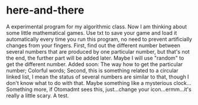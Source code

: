 # here-and-there
A experimental program for my algorithmic class.
Now I am thinking about some little mathematical games.
Use txt to save your game and load it automatically every time you run this program, no need to prevent artificially changes from your fingers.
First, find out the different number between several numbers that are produced by one particular number, but that's not the end, the further part will be added later. Maybe I will use "random" to get the different number. 
Added soon: The way how to get the particular number; Colorful words;
Second, this is something related to a circular linked list, I mean the status of several numbers are similar to that, though I don't know what to do with that. Maybe something like a mysterious clock...
Something more, if Otomadmt sees this, just...change your icon...ermm...it's really a little scary.
A test.
